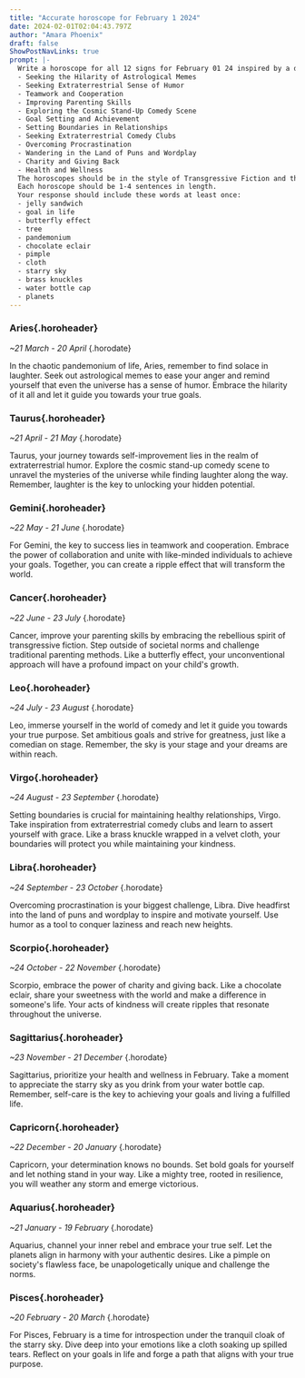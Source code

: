 ```yaml
---
title: "Accurate horoscope for February 1 2024"
date: 2024-02-01T02:04:43.797Z
author: "Amara Phoenix"
draft: false
ShowPostNavLinks: true
prompt: |-
  Write a horoscope for all 12 signs for February 01 24 inspired by a different focus for each. Ensure you do not include the focus in the response:
  - Seeking the Hilarity of Astrological Memes
  - Seeking Extraterrestrial Sense of Humor
  - Teamwork and Cooperation
  - Improving Parenting Skills
  - Exploring the Cosmic Stand-Up Comedy Scene
  - Goal Setting and Achievement
  - Setting Boundaries in Relationships
  - Seeking Extraterrestrial Comedy Clubs
  - Overcoming Procrastination
  - Wandering in the Land of Puns and Wordplay
  - Charity and Giving Back
  - Health and Wellness
  The horoscopes should be in the style of Transgressive Fiction and the mood of anger
  Each horoscope should be 1-4 sentences in length.
  Your response should include these words at least once:
  - jelly sandwich
  - goal in life
  - butterfly effect
  - tree
  - pandemonium
  - chocolate eclair
  - pimple
  - cloth
  - starry sky
  - brass knuckles
  - water bottle cap
  - planets
---
```


### Aries{.horoheader}

*~21 March - 20 April*
{.horodate}

In the chaotic pandemonium of life, Aries, remember to find solace in laughter. Seek out astrological memes to ease your anger and remind yourself that even the universe has a sense of humor. Embrace the hilarity of it all and let it guide you towards your true goals.


### Taurus{.horoheader}

*~21 April - 21 May*
{.horodate}

Taurus, your journey towards self-improvement lies in the realm of extraterrestrial humor. Explore the cosmic stand-up comedy scene to unravel the mysteries of the universe while finding laughter along the way. Remember, laughter is the key to unlocking your hidden potential.


### Gemini{.horoheader}

*~22 May - 21 June*
{.horodate}

For Gemini, the key to success lies in teamwork and cooperation. Embrace the power of collaboration and unite with like-minded individuals to achieve your goals. Together, you can create a ripple effect that will transform the world.


### Cancer{.horoheader}

*~22 June - 23 July*
{.horodate}

Cancer, improve your parenting skills by embracing the rebellious spirit of transgressive fiction. Step outside of societal norms and challenge traditional parenting methods. Like a butterfly effect, your unconventional approach will have a profound impact on your child's growth.


### Leo{.horoheader}

*~24 July - 23 August*
{.horodate}

Leo, immerse yourself in the world of comedy and let it guide you towards your true purpose. Set ambitious goals and strive for greatness, just like a comedian on stage. Remember, the sky is your stage and your dreams are within reach.


### Virgo{.horoheader}

*~24 August - 23 September*
{.horodate}

Setting boundaries is crucial for maintaining healthy relationships, Virgo. Take inspiration from extraterrestrial comedy clubs and learn to assert yourself with grace. Like a brass knuckle wrapped in a velvet cloth, your boundaries will protect you while maintaining your kindness.


### Libra{.horoheader}

*~24 September - 23 October*
{.horodate}

Overcoming procrastination is your biggest challenge, Libra. Dive headfirst into the land of puns and wordplay to inspire and motivate yourself. Use humor as a tool to conquer laziness and reach new heights.


### Scorpio{.horoheader}

*~24 October - 22 November*
{.horodate}

Scorpio, embrace the power of charity and giving back. Like a chocolate eclair, share your sweetness with the world and make a difference in someone's life. Your acts of kindness will create ripples that resonate throughout the universe.


### Sagittarius{.horoheader}

*~23 November - 21 December*
{.horodate}

Sagittarius, prioritize your health and wellness in February. Take a moment to appreciate the starry sky as you drink from your water bottle cap. Remember, self-care is the key to achieving your goals and living a fulfilled life.


### Capricorn{.horoheader}

*~22 December - 20 January*
{.horodate}

Capricorn, your determination knows no bounds. Set bold goals for yourself and let nothing stand in your way. Like a mighty tree, rooted in resilience, you will weather any storm and emerge victorious.


### Aquarius{.horoheader}

*~21 January - 19 February*
{.horodate}

Aquarius, channel your inner rebel and embrace your true self. Let the planets align in harmony with your authentic desires. Like a pimple on society's flawless face, be unapologetically unique and challenge the norms.


### Pisces{.horoheader}

*~20 February - 20 March*
{.horodate}

For Pisces, February is a time for introspection under the tranquil cloak of the starry sky. Dive deep into your emotions like a cloth soaking up spilled tears. Reflect on your goals in life and forge a path that aligns with your true purpose.

